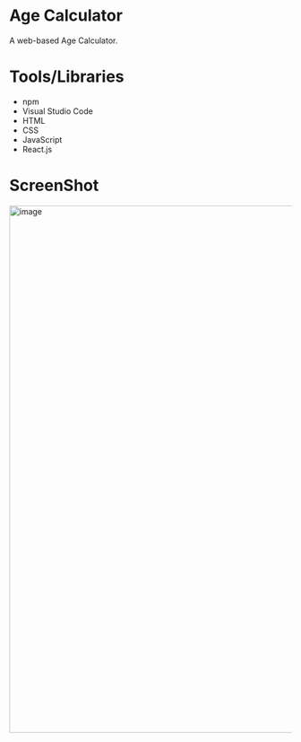 # Age Calculator

A web-based Age Calculator.

# Tools/Libraries

* npm
* Visual Studio Code
* HTML
* CSS
* JavaScript
* React.js


# ScreenShot
<img width="940" alt="image" src="https://github.com/ShozibAwan/CodeAlpha_Age_Calculator/assets/124383216/be11a212-49fa-43d4-8217-0a607a126a08">
